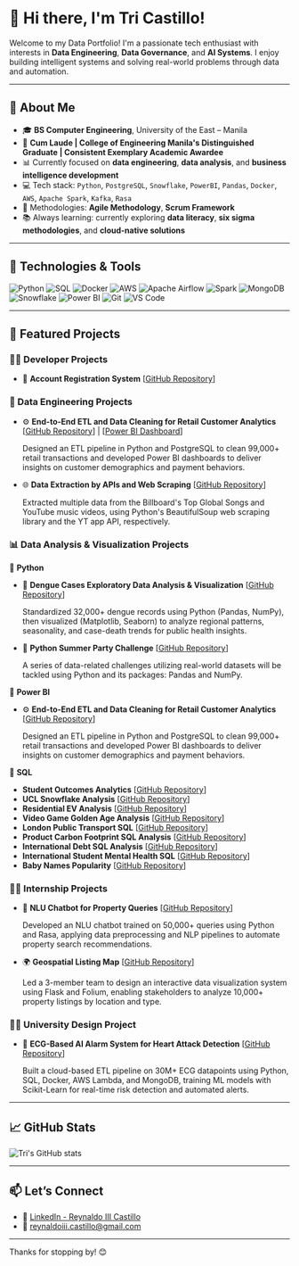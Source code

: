 # 👋 Hi there, I'm Tri Castillo!


Welcome to my Data Portfolio! I'm a passionate tech enthusiast with interests in **Data Engineering**, **Data Governance**, and **AI Systems**. I enjoy building intelligent systems and solving real-world problems through data and automation.

---

## 💼 About Me

- 🎓 **BS Computer Engineering**, University of the East – Manila  
- 🏅 **Cum Laude | College of Engineering Manila's Distinguished Graduate | Consistent Exemplary Academic Awardee**
- 📊 Currently focused on **data engineering**, **data analysis**, and **business intelligence development**
- 💻 Tech stack: `Python`, `PostgreSQL`, `Snowflake`, `PowerBI`, `Pandas`, `Docker`, `AWS`, `Apache Spark`, `Kafka`, `Rasa`
- 🧠 Methodologies: **Agile Methodology**, **Scrum Framework**
- 📚 Always learning: currently exploring **data literacy**, **six sigma methodologies**, and **cloud-native solutions**

---

## 🔧 Technologies & Tools

![Python](https://img.shields.io/badge/-Python-3776AB?style=flat&logo=python&logoColor=white)
![SQL](https://img.shields.io/badge/-SQL-4479A1?style=flat&logo=postgresql&logoColor=white)
![Docker](https://img.shields.io/badge/-Docker-2496ED?style=flat&logo=docker&logoColor=white)
![AWS](https://img.shields.io/badge/-AWS-232F3E?style=flat&logo=amazon-aws&logoColor=white)
![Apache Airflow](https://img.shields.io/badge/-Airflow-017CEE?style=flat&logo=apache-airflow&logoColor=white)
![Spark](https://img.shields.io/badge/-Apache%20Spark-E25A1C?style=flat&logo=apachespark&logoColor=white)
![MongoDB](https://img.shields.io/badge/-MongoDB-47A248?style=flat&logo=mongodb&logoColor=white)
![Snowflake](https://img.shields.io/badge/-Snowflake-56B9EB?style=flat&logo=snowflake&logoColor=white)
![Power BI](https://img.shields.io/badge/-Power%20BI-F2C811?style=flat&logo=power-bi&logoColor=black)
![Git](https://img.shields.io/badge/-Git-F05032?style=flat&logo=git&logoColor=white)
![VS Code](https://img.shields.io/badge/-VSCode-007ACC?style=flat&logo=visual-studio-code&logoColor=white)

---

## 🚀 Featured Projects 

### 👨‍💻 Developer Projects

- 🤳 **Account Registration System** [[GitHub Repository](https://github.com/TriCastillo/python-register-users)]


### 👷 Data Engineering Projects

- ⚙️ **End-to-End ETL and Data Cleaning for Retail Customer Analytics** [[GitHub Repository](https://github.com/TriCastillo/etl-retail-analytics)] | [[Power BI Dashboard](https://app.powerbi.com/groups/me/reports/b0654241-7eb3-4b76-9f61-8d3d880a9780/891143741a190d1e18f6?experience=power-bi)]
  
  Designed an ETL pipeline in Python and PostgreSQL to clean 99,000+ retail transactions and developed Power BI dashboards to deliver insights on customer demographics and payment behaviors.

- 🌐 **Data Extraction by APIs and Web Scraping** [[GitHub Repository](https://github.com/TriCastillo/web-scraping-api)]

  Extracted multiple data from the Billboard's Top Global Songs and YouTube music videos, using Python's BeautifulSoup web scraping library and the YT app API, respectively.

### 📊 Data Analysis & Visualization Projects

🐍 **Python**
- 🦟 **Dengue Cases Exploratory Data Analysis & Visualization** [[GitHub Repository](https://github.com/TriCastillo/doh-dengue-eda-viz)]
  
    Standardized 32,000+ dengue records using Python (Pandas, NumPy), then visualized (Matplotlib, Seaborn) to analyze regional patterns, seasonality, and case-death trends for public health insights.
- 🐼 **Python Summer Party Challenge** [[GitHub Repository](https://github.com/TriCastillo/python-summer-party-challenge)]

  A series of data-related challenges utilizing real-world datasets will be tackled using Python and its packages: Pandas and NumPy.
  
📏 **Power BI**
- ⚙️ **End-to-End ETL and Data Cleaning for Retail Customer Analytics** [[GitHub Repository](https://github.com/TriCastillo/etl-retail-analytics)]
  
  Designed an ETL pipeline in Python and PostgreSQL to clean 99,000+ retail transactions and developed Power BI dashboards to deliver insights on customer demographics and payment behaviors.

🐘 **SQL**
- **Student Outcomes Analytics** [[GitHub Repository](https://github.com/TriCastillo/student-outcomes-analytics)]
- **UCL Snowflake Analysis** [[GitHub Repository](https://github.com/TriCastillo/ucl-snowflake-analysis)]
- **Residential EV Analysis** [[GitHub Repository](https://github.com/TriCastillo/residential-ev-analysis)]
- **Video Game Golden Age Analysis** [[GitHub Repository](https://github.com/TriCastillo/video-game-golden-age-analysis)]
- **London Public Transport SQL** [[GitHub Repository](https://github.com/TriCastillo/london-public-transport-sql)]
- **Product Carbon Footprint SQL Analysis** [[GitHub Repository](https://github.com/TriCastillo/product-carbon-footprint-sql-analysis)]
- **International Debt SQL Analysis** [[GitHub Repository](https://github.com/TriCastillo/international-debt-sql-analysis)]
- **International Student Mental Health SQL** [[GitHub Repository](https://github.com/TriCastillo/intl-student-mental-health-sql)]
- **Baby Names Popularity** [[GitHub Repository](https://github.com/TriCastillo/baby-names-popularity)]

### 🧑‍💻 Internship Projects
- 🤖 **NLU Chatbot for Property Queries** [[GitHub Repository](https://github.com/TriCastillo/nlu-chatbot)]

  Developed an NLU chatbot trained on 50,000+ queries using Python and Rasa, applying data preprocessing and NLP pipelines to automate property search recommendations.

- 🌍 **Geospatial Listing Map** [[GitHub Repository](https://github.com/TriCastillo/flask-folium-map)]

  Led a 3-member team to design an interactive data visualization system using Flask and Folium, enabling stakeholders to analyze 10,000+ property listings by location and type.

### 🧑‍🎓 University Design Project
- 🔬 **ECG-Based AI Alarm System for Heart Attack Detection** [[GitHub Repository](https://github.com/TriCastillo/ai-heart-detection)]

  Built a cloud-based ETL pipeline on 30M+ ECG datapoints using Python, SQL, Docker, AWS Lambda, and MongoDB, training ML models with Scikit-Learn for real-time risk detection and automated alerts.

---

## 📈 GitHub Stats

![Tri's GitHub stats](https://github-readme-stats.vercel.app/api?username=TriCastillo&show_icons=true&theme=tokyonight)

---

## 📫 Let’s Connect

- 💼 [LinkedIn - Reynaldo III Castillo](https://www.linkedin.com/in/reynaldo-iii-castillo-975120303/)
- 📨 reynaldoiii.castillo@gmail.com

---

Thanks for stopping by! 😊
